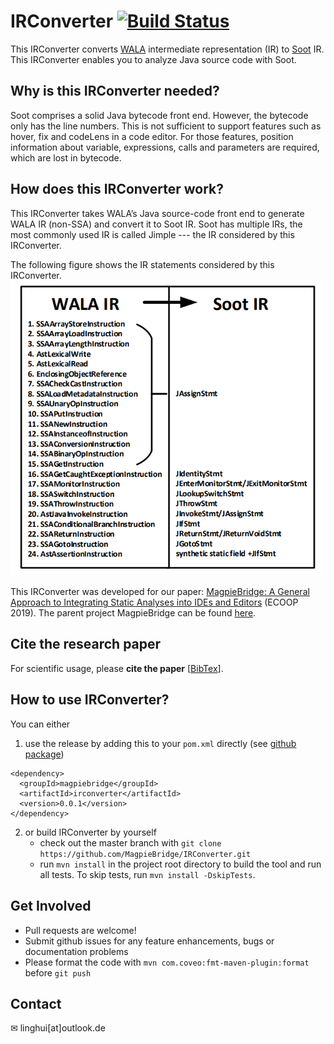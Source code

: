 # IRConverter [![Build Status](https://travis-ci.com/MagpieBridge/IRConverter.svg?branch=master)](https://travis-ci.com/MagpieBridge/IRConverter)
This IRConverter converts [WALA](https://github.com/wala/WALA) intermediate representation (IR) to [Soot](https://github.com/Sable/soot) IR. This IRConverter enables you to analyze Java source code with Soot.  

## Why is this IRConverter needed? 
Soot comprises a solid Java bytecode front end. However, the bytecode only has the line numbers. This is not sufficient to support features such as hover, fix and codeLens in a code editor. For those features, position information about variable, expressions, calls and parameters are required, which are lost in bytecode. 

## How does this IRConverter work?
This IRConverter takes WALA’s Java source-code front end to generate WALA IR (non-SSA) and convert it to Soot IR. Soot has multiple IRs, the most commonly used IR is called Jimple --- the IR considered by this IRConverter.

The following figure shows the IR statements considered by this IRConverter. 
<img src="https://github.com/MagpieBridge/IRConverter/blob/master/doc/conversion.PNG"  width="500">

This IRConverter was developed for our paper: [MagpieBridge: A General Approach to Integrating Static Analyses into IDEs and Editors](https://drops.dagstuhl.de/opus/volltexte/2019/10813/pdf/LIPIcs-ECOOP-2019-21.pdf) (ECOOP 2019). The parent project MagpieBridge can be found [here](https://github.com/MagpieBridge/MagpieBridge). 

## Cite the research paper
For scientific usage, please **cite the paper** [[BibTex](https://drops.dagstuhl.de/opus/volltexte/2019/10813/)].

## How to use IRConverter?
You can either 
1. use the release by adding this to your `pom.xml` directly (see [github package]()) 
````
<dependency>
  <groupId>magpiebridge</groupId>
  <artifactId>irconverter</artifactId>
  <version>0.0.1</version>
</dependency>

````

2. or build IRConverter by yourself 
    -  check out the master branch with `git clone https://github.com/MagpieBridge/IRConverter.git`
    -  run `mvn install` in the project root directory to build the tool and run all tests. To skip tests, run `mvn install -DskipTests`.

## Get Involved
- Pull requests are welcome!
- Submit github issues for any feature enhancements, bugs or documentation problems
- Please format the code with `mvn com.coveo:fmt-maven-plugin:format` before `git push`
## Contact 
&#x2709; linghui[at]outlook.de






 

